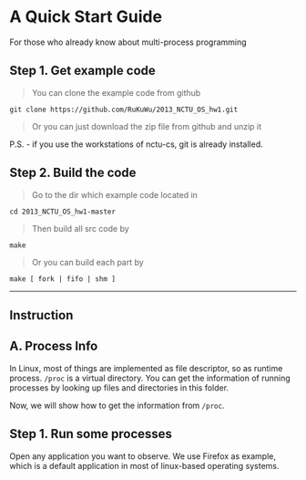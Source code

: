 A Quick Start Guide
====
For those who already know about multi-process programming

## Step 1. Get example code
>   You can clone the example code from github
  
    git clone https://github.com/RuKuWu/2013_NCTU_OS_hw1.git

>   Or you can just download the zip file from github and unzip it

P.S. - if you use the workstations of nctu-cs, git is already installed.
## Step 2. Build the code
>   Go to the dir which example code located in

    cd 2013_NCTU_OS_hw1-master

>   Then build all src code by

    make

>   Or you can build each part by

    make [ fork | fifo | shm ]

---
Instruction
---

## A. Process Info

In Linux, most of things are implemented as file descriptor, so as runtime process. `/proc` is a virtual directory.
You can get the information of running processes by looking up files and directories in this folder.

Now, we will show how to get the information from `/proc`.

## Step 1. Run some processes

Open any application you want to observe. 
We use Firefox as example, which is a default application in most of linux-based operating systems.
